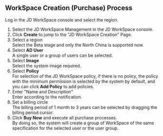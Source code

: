## WorkSpace Creation (Purchase) Process
Log in the JD WorkSpace console and select the region.<br>
1. Select the JD WorkSpace Management in the JD WorkSpace console.<br>
2. Click **Create** to jump to the "JD WorkSpace Creation" Page.<br>
3. Select a region<br>
Select the Beta stage and only the North China is supported now.<br>
4. Select **AD User**<br>
A single user or a group of users can be selected.<br>
5. Select **Image**<br>
Select the system image required.<br>
6. Select **Policy**<br>
For selection of the JD WorkSpace policy, if there is no policy, the policy with the minimum permission is selected by the system by default, and you can click **Add Policy** to add policies.<br>
7. Enter "Name and Description"<br>
Enter according to the notification.<br>
8. Set a billing circle<br>
The billing period of 1 month to 3 years can be selected by dragging the billing period cursor.<br>
9. Click **Buy Now** and execute all purchase processes.<br>
By doing so, the system will create a group of WorkSpace of the same specification for the selected user or the user group.<br>

